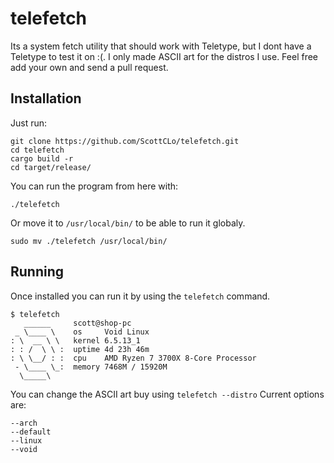 # telefetch
Its a system fetch utility that should work with Teletype, but I dont have a Teletype to test it on :(. I only made ASCII art for the distros I use. Feel free add your own and send a pull request.
## Installation
Just run:
```console
git clone https://github.com/ScottCLo/telefetch.git
cd telefetch
cargo build -r
cd target/release/
```
You can run the program from here with:
```console
./telefetch
```
Or move it to ```/usr/local/bin/``` to be able to run it globaly.
```console
sudo mv ./telefetch /usr/local/bin/
```
## Running
Once installed you can run it by using the ```telefetch``` command.
```console
$ telefetch
   ______     scott@shop-pc
 _ \____ \    os     Void Linux
: \  __ \ \   kernel 6.5.13_1
: : /  \ \ :  uptime 4d 23h 46m
: \ \__/ : :  cpu    AMD Ryzen 7 3700X 8-Core Processor
 - \____ \_:  memory 7468M / 15920M
  \_____\

```
You can change the ASCII art buy using ```telefetch --distro``` Current options are:
```console
--arch
--default
--linux
--void
```
